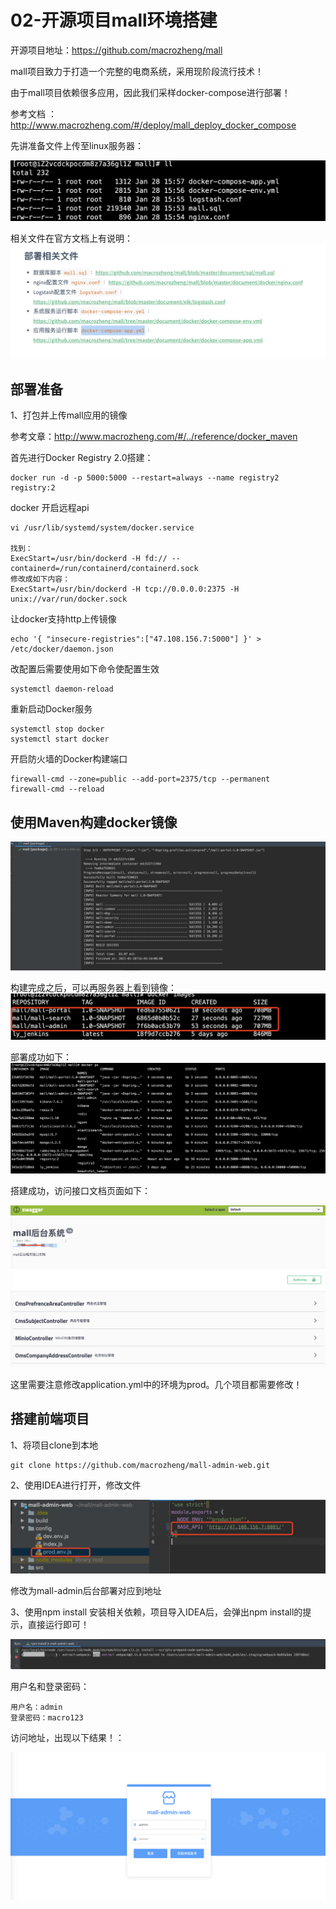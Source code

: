 # 02-开源项目mall环境搭建


开源项目地址：https://github.com/macrozheng/mall

mall项目致力于打造一个完整的电商系统，采用现阶段流行技术！


由于mall项目依赖很多应用，因此我们采样docker-compose进行部署！

参考文档 ：http://www.macrozheng.com/#/deploy/mall_deploy_docker_compose


先讲准备文件上传至linux服务器：

![](_v_images/20210128155853697_2086033315.png)


相关文件在官方文档上有说明：
![](_v_images/20210128155916978_143904283.png)




## 部署准备

1、打包并上传mall应用的镜像

参考文章：http://www.macrozheng.com/#/../reference/docker_maven

首先进行Docker Registry 2.0搭建：

```
docker run -d -p 5000:5000 --restart=always --name registry2 registry:2
```

docker 开启远程api

```
vi /usr/lib/systemd/system/docker.service

找到：
ExecStart=/usr/bin/dockerd -H fd:// --containerd=/run/containerd/containerd.sock
修改成如下内容：
ExecStart=/usr/bin/dockerd -H tcp://0.0.0.0:2375 -H unix://var/run/docker.sock
```

让docker支持http上传镜像

```
echo '{ "insecure-registries":["47.108.156.7:5000"] }' > /etc/docker/daemon.json
```

 改配置后需要使用如下命令使配置生效

```
systemctl daemon-reload
```

重新启动Docker服务

```
systemctl stop docker
systemctl start docker
```

开启防火墙的Docker构建端口

```
firewall-cmd --zone=public --add-port=2375/tcp --permanent
firewall-cmd --reload
```



## 使用Maven构建docker镜像

![](_v_images/20210128164949928_532697859.png)


构建完成之后，可以再服务器上看到镜像：
![](_v_images/20210128165019465_193591870.png)


部署成功如下：
![](_v_images/20210128171156789_260833885.png)




搭建成功，访问接口文档页面如下：

![](_v_images/20210128172132084_656462101.png)



这里需要注意修改application.yml中的环境为prod。几个项目都需要修改！



## 搭建前端项目


1、将项目clone到本地

```
git clone https://github.com/macrozheng/mall-admin-web.git
```

2、使用IDEA进行打开，修改文件

![](_v_images/20210128174801522_719264094.png)


修改为mall-admin后台部署对应到地址


3、使用npm install 安装相关依赖，项目导入IDEA后，会弹出npm install的提示，直接运行即可！

![](_v_images/20210128174945954_486178895.png)






用户名和登录密码：

```
用户名：admin
登录密码：macro123
```


访问地址，出现以下结果！：

![](_v_images/20210130163313459_5651938.png)